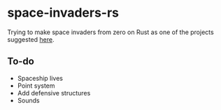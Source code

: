 # space-invaders-rs

Trying to make space invaders from zero on Rust as one of the projects suggested [here](https://austinhenley.com/blog/challengingprojects.html).

## To-do

- Spaceship lives
- Point system
- Add defensive structures
- Sounds

